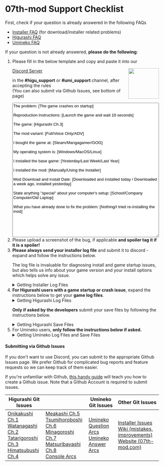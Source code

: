 # 07th-mod Support Checklist



First, check if your question is already answered in the following FAQs

- [Installer FAQ](https://07th-mod.com/wiki/Installer/faq/) (for download/installer related problems)
- [Higurashi FAQ](https://07th-mod.com/wiki/Higurashi/FAQ/)
- [Umineko FAQ](https://07th-mod.com/wiki/Umineko/Umineko-Part-0-TroubleShooting-and-FAQ/)

If your question is not already answered, **please do the following**:


<ol>
<li>Please fill in the below template and copy and paste it into our

<a href=https://discord.gg/pf5VhF9>Discord Server
<img style="float: right" src="https://07th-mod.com/wiki/img/Discord-Logo-Color.png" width="100" height="100"/>
</a>
<br>

in the <b>#higu_support</b> or <b>#umi_support</b> channel, after accepting the rules<br>
(You can also submit via Github Issues, see bottom of page)

<textarea style="width:100%;height: 440px;font-family:Arial, Helvetica, sans-serif">
The problem: [The game crashes on startup]

Reproduction Instructions: [Launch the game and wait 10 seconds]

The game: [Higurashi Ch.3]

The mod variant: [Full/Voice Only/ADV]

I bought the game at: [Steam/Mangagamer/GOG]

My operating system is: [Windows/MacOS/Linux]

I installed the base game: [Yesterday/Last Week/Last Year]

I installed the mod: [Manually/Using the Installer]

Mod Download and Install Date: [Downloaded and installed today / Downloaded a week ago, installed yesterday]

State anything "special" about your computer's setup: [School/Company Computer/Old Laptop]

What you have already done to fix the problem: [Nothing/I tried re-installing the mod]
</textarea>
</li>
<li>Please upload a screenshot of the bug, if applicable <b>and spoiler tag it if it is a spoiler!</b></li>
<li><b>Please always send your installer log file</b> and submit it to discord - expand and follow the instructions below.

<p>The log file is invaluable for diagnosing install and game startup issues, but also tells us info about your game version and your install options which helps solve any issue.</p>

<details class="example">
    <summary>Getting Installer Log Files</summary>
    <h2 style="margin-top: 10px;">Finding the install log</h2>
    You can use any of the methods below to get your log file.
    <h3>Option 1: In your browser downloads after an install</h3>
    <p>The installer automatically downloads .zip file containing your logs after an install finishes (or fails). Just check your recent browser downloads for a <code>07th-mod-logs.zip</code></p>
    <h3>Option 2: From the install launcher (Windows Only)</h3>
    <ul>
        <li>Open the install launcher</li>
        <li>Click the <b style="background: SteelBlue; color:white; padding: 5px">⯈ Advanced Tools</b> expander</li>
        <li>Click the <b style="background: SteelBlue; color:white; padding: 5px">Show Installer Logs</b> button. An explorer window will appear containing the log files. </li>
        <li>Send us the <code>*.txt</code> files by zipping all of them, or dragging them into Discord</li>
    </ul>
    <h3>Option 3: Manual navigation</h3>
    <h4>Windows</h4>
    <p>If you saved the installer launcher to:</p>
    <p><code>C:\downloads\07th-Mod.Installer.Windows.exe</code></p>
    <p>your install logs would be located at:</p>
    <p><code>C:\downloads\07th-mod_installer\INSTALLER_LOGS\MOD-INSTALLER-LOG-[date].txt</code></p>
    <h4>Linux and Mac</h4>
    <p>Look directly in the <code>install_data\INSTALLER_LOGS</code> folder, as Linux and Mac do not have a launcher.</p>
    <h3>Option 4: From the game folder</h3>
    <p>The installer will also attempt to save a log to the game being modded. Use this method if you have moved or deleted the installer launcher, or if you want to check the log for a specific game.</p>
    <h4>Windows</h4>
    <ul>
        <li>For Umineko: The log will be placed directly in the game folder. Example:
            <br><code>C:\games\Steam\steamapps\common\Umineko\MOD-INSTALLER-LOG-[date].txt</code></li>
        <li>For Higurashi: In the <code>HigurashiEp0[X]_Data</code> subfolder (where X is the chapter number). This is the same location as the game logs. Example:
            <br> <code>C:\games\Steam\steamapps\common\Higurashi When They Cry\HigurashiEp01_Data\MOD-INSTALLER-LOG-[date].txt</code></li>
    </ul>
    <h4>Linux and Mac</h4>
    <p>The installer may not always be able to place a log in the game folder, but you can check anyway. Look for a <code>MOD-INSTALLER-LOG-[date].txt</code> file in the game folder, or inside the <code>HigurashiEp0[X]_Data</code> subfolder.
</details>

</li>
<li><b>For Higurashi users with a game startup or crash issue</b>, expand the instructions below to get your <b>game log files</b>. 


<details class="example">
    <summary>Getting Higurashi Log Files</summary>
    <h4>Game Log (output_log.txt)</h4>
    <ul>
        <li>On Windows:</li>
        <ul>
            <li><strong>For Chapters 1-7</strong>, the log is located in the <code>HigurashiEp0X_Data</code> folder, in the game folder. For example <code>C:\games\Steam\steamapps\common\Higurashi When They Cry\HigurashiEp01_Data\output_log.txt</code>.</li>
            <li><strong>For Chapter 8</strong>, the log is located at<br><code>%appdata%/../LocalLow/Mangagamer/Higurashi When They Cry - Ch.8 Matsuribayashi</code>. The full path is something like<br><code>C:\Users\[YOUR_USERNAME]\AppData\LocalLow\MangaGamer\Higurashi When They Cry - Ch.8 Matsuribayashi\output_log.txt</code></li>
        </ul>
        <li>On MacOS: <code>/Users/&lt;yourusername&gt;/Library/Logs/Unity/Player.log</code><br>
        Access it by opening Finder, pressing Shift-Command-G, and pasting in <code>~/Library/Logs/Unity</code>
        </li>
        <li>On Linux: <code>~/.config/unity3d/MangaGamer/Higurashi When They Cry - Ch.5 Meakashi/Player.log</code> (for chapter 5)</li>
    </ul>
</details>

<b>Only if asked by the developers</b> submit your save files by following the instructions below.

<details class="example">
    <summary>Getting Higurashi Save Files</summary>
    <h4>Save Files (*.dat files)</h4>
    <p>You may need to zip all the save files together before you submit them. <b>Only submit if asked.</b></p>
    <ul>
        <li>Windows: <code>C:\Users\[YOUR_USERNAME]\AppData\Roaming\MangaGamer\higurashi01</code></li>
        <li>MacOS: <code>~/Library/Application Support/unity.MangaGamer.Higurashi When They Cry - Ch.1 Onikakushi</code><br>
        Access it by opening Finder, pressing Shift-Command-G, and pasting in <code>~/Library/Application Support/</code>, then selecting the appropriate game folder
        </li>
        <li>Linux: <code>~/.config/unity3d/Mangagamer/Higurashi When They Cry _ Ch_1 Onikakushi</code></li>
    </ul>
</details>
</li>

<li>For Umineko users, <b>only follow the instructions below if asked.</b>

<details class="example">
    <summary>Getting Umineko Log Files and Save Files</summary>
    <h4>Save Files</h4>
    <ul>
        <li>First check the <code>mysav</code> folder inside the game folder: <code>C:\Program Files (x86)\Steam\steamapps\common\Umineko\mysav</code></li>
        <li>Occasionally can be found at the steam folder, even if the game is not in the steam folder: <code>[PATH_TO_STEAM_FOLDER]\Steam\steamapps\common\Umineko\mysav</code> (<a href="https://07th-mod.com/wiki/Umineko/Umineko-Part-0-TroubleShooting-and-FAQ/#steam-sync-doesnt-work">See this FAQ</a>). </li>
    </ul>
    <h4>Game Log</h4>
    <ol>
        <li>Windows Instructions:
            <ul>
                <li>Start the game in Debug mode by double clicking <code>Umineko1to4_DebugMode.bat</code> or <code>Umineko5to8_DebugMode.bat</code>, located in the game folder.</li>
                <li>An folder will immediately popup showing the <code>stdout.txt</code> and <code>stderr.txt</code> files, but don&#39;t submit them yet.</li>
                <li>Play the game until you make game crash, then submit the <code>stdout.txt</code> and <code>stderr.txt</code> text files to us.</li>
            </ul>
        </li>
        <li>On Linux or Mac you can view errors by launching the game from a console window</li>
    </ol>
</details>

</li>
</ol>


#### Submitting via Github Issues

If you don't want to use Discord, you can submit to the appropriate Github Issues page. We prefer Github for complicated bug reports and feature requests so we can keep track of them easier.

If you're unfamiliar with Github, [this handy guide](https://help.github.com/en/github/managing-your-work-on-github/creating-an-issue) will teach you how to create a Github issue. Note that a Github Account is required to submit issues.
<table>
<thead>
<tr class="header">
<th>Higurashi Git Issues</th>
<th></th>
<th>Umineko Git Issues</th>
<th>Other Git Issues</th>
</tr>
</thead>
<tbody>
<td>
    <a href="https://github.com/07th-mod/onikakushi/issues">Onikakushi Ch.1</a><br>
    <a href="https://github.com/07th-mod/watanagashi/issues">Watanagashi Ch.2</a><br>
    <a href="https://github.com/07th-mod/tatarigoroshi/issues">Tatarigoroshi Ch.3</a><br>
    <a href="https://github.com/07th-mod/himatsubushi/issues">Himatsubushi Ch.4</a><br>
</td>
<td>
    <a href="https://github.com/07th-mod/meakashi/issues">Meakashi Ch.5</a><br>
    <a href="https://github.com/07th-mod/tsumihoroboshi/issues">Tsumihoroboshi Ch.6</a><br>
    <a href="https://github.com/07th-mod/minagoroshi/issues">Minagoroshi Ch.7</a><br>
    <a href="https://github.com/07th-mod/matsuribayashi/issues">Matsuribayashi Ch.8</a><br>
    <a href="https://github.com/07th-mod/higurashi-console-arcs/issues">Console Arcs</a><br>
</td>
<td>
    <a href="https://github.com/07th-mod/umineko-question/issues">Umineko Question Arcs</a><br>
    <a href="https://github.com/07th-mod/umineko-answer/issues">Umineko Answer Arcs</a><br>
</td>
<td>
    <a href="https://github.com/07th-mod/python-patcher/issues">Installer Issues</a><br>
    <a href="https://github.com/07th-mod/wiki/issues">Wiki (mistakes, improvements)</a><br>
    <a href="https://github.com/07th-mod/website/issues">Website (07th-mod.com)</a><br>
</td>
</tbody>
</table>
